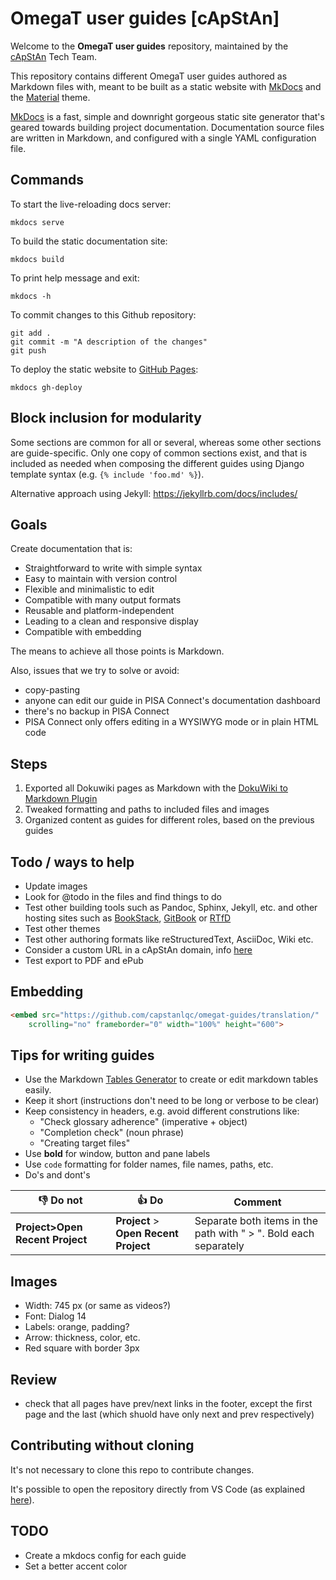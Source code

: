 # OmegaT user guides [cApStAn]

Welcome to the **OmegaT user guides** repository, maintained by the [cApStAn](http://www.capstan.be) Tech Team.

This repository contains different OmegaT user guides authored as Markdown files with, meant to be built as a static website with [MkDocs](https://www.mkdocs.org/) and the [Material](https://squidfunk.github.io/mkdocs-material) theme.

[MkDocs](https://www.mkdocs.org/) is a fast, simple and downright gorgeous static site generator that's geared towards building project documentation. Documentation source files are written in Markdown, and configured with a single YAML configuration file.

## Commands

To start the live-reloading docs server:

```
mkdocs serve
```

To build the static documentation site:

```
mkdocs build
```

To print help message and exit:

```
mkdocs -h
```

To commit changes to this Github repository:

```
git add .
git commit -m "A description of the changes"
git push
```

To deploy the static website to [GitHub Pages](https://capstanlqc.github.io/omegat-guides/):

```
mkdocs gh-deploy
```


## Block inclusion for modularity

Some sections are common for all or several, whereas some other sections are guide-specific. Only one copy of common sections exist, and that is included as needed when composing the different guides using Django template syntax (e.g. `{% include 'foo.md' %}`).

Alternative approach using Jekyll: https://jekyllrb.com/docs/includes/

## Goals

Create documentation that is:

+ Straightforward to write with simple syntax
+ Easy to maintain with version control
+ Flexible and minimalistic to edit
+ Compatible with many output formats
+ Reusable and platform-independent
+ Leading to a clean and responsive display
+ Compatible with embedding

The means to achieve all those points is Markdown.

Also, issues that we try to solve or avoid:

- copy-pasting
- anyone can edit our guide in PISA Connect's documentation dashboard
- there's no backup in PISA Connect
- PISA Connect only offers editing in a WYSIWYG mode or in plain HTML code

## Steps

1. Exported all Dokuwiki pages as Markdown with the [DokuWiki to Markdown Plugin](https://www.dokuwiki.org/plugin:dw2markdown)
2. Tweaked formatting and paths to included files and images
3. Organized content as guides for different roles, based on the previous guides

## Todo / ways to help

+ Update images
+ Look for @todo in the files and find things to do
+ Test other building tools such as Pandoc, Sphinx, Jekyll, etc. and other hosting sites such as [BookStack](https://www.bookstackapp.com/), [GitBook](Gitbook) or [RTfD](http://www.readthedocs.org)
+ Test other themes
+ Test other authoring formats like reStructuredText, AsciiDoc, Wiki etc.
+ Consider a custom URL in a cApStAn domain, info [here](https://docs.github.com/en/pages/configuring-a-custom-domain-for-your-github-pages-site)
+ Test export to PDF and ePub

## Embedding

```html
<embed src="https://github.com/capstanlqc/omegat-guides/translation/"
    scrolling="no" frameborder="0" width="100%" height="600">
```

## Tips for writing guides

+ Use the Markdown [Tables Generator](https://www.tablesgenerator.com/markdown_tables) to create or edit markdown tables easily.
+ Keep it short (instructions don't need to be long or verbose to be clear)
+ Keep consistency in headers, e.g. avoid different construtions like:
    + "Check glossary adherence" (imperative + object)
    + "Completion check" (noun phrase)
    + "Creating target files"
+ Use **bold** for window, button and pane labels
+ Use `code` formatting for folder names, file names, paths, etc.
+ Do's and dont's

| 👎 Do not | 👍 Do | Comment |
|-------|-----|---------|
| **Project>Open Recent Project**    | **Project** > **Open Recent Project** | Separate both items in the path with " > ". Bold each separately     |




## Images

+ Width: 745 px (or same as videos?)
+ Font: Dialog 14
+ Labels: orange, padding? 
+ Arrow: thickness, color, etc.
+ Red square with border 3px


<!-- 

00 index.md
00 installation-and-setup.md
10 accessing-the-project.md
20 navigation.md
30 tags.md
40 matches.md
50 glossary.md
60 repetitions.md
70 other-useful-features.md
80 qa-checks.md
90 creating-target-files.md
91 creating-your-deliverable.md
99 shortcuts.md     

 -->

## Review

- check that all pages have prev/next links in the footer, except the first page and the last (which shuold have only next and prev respectively)

<!-- @todo:

    todo: 

see what files in _includes are not in this list 


              - _includes/abbreviations.md
              - _includes/cheatsheet.md
              - _includes/omt-alt-trans.md
              - _includes/omt-autoprop.md
              - _includes/omt-chara.md
              - _includes/omt-conc.md
              - _includes/omt-empty.md
              - _includes/omt-glos-add.md
              - _includes/omt-glos-ins.md
              - _includes/omt-glos.md
              - _includes/omt-html-tag.md
              - _includes/omt-id-repeateds.md
              - _includes/omt-ins-src.md
              - _includes/omt-inst.md
              - _includes/omt-intro.md
              - _includes/omt-mk-tgt.md
              - _includes/omt-nav.md
              - _includes/omt-nav1-panes.md
              - _includes/omt-nav2-files.md
              - _includes/omt-nav3-seg.md
              - _includes/omt-nbsp.md
              - _includes/omt-other.md
              - _includes/omt-pack.md
              - _includes/omt-qa-comp.md
              - _includes/omt-qa-glos.md
              - _includes/omt-qa-tags.md
              - _includes/omt-qa.md
              - _includes/omt-rec-match.md
              - _includes/omt-rec-other.md
              - _includes/omt-rec-tags.md
              - _includes/omt-reps.md
              - _includes/omt-shortcuts.md
              - _includes/omt-tag-insert.md
              - _includes/omt-tag-iss.md
              - _includes/omt-tag-recog.md
              - _includes/omt-tags-com.md
              - _includes/omt-targets.md
              - _includes/omt-match.md
              - _includes/omt-tra-tags.md
              - _includes/omt-unpack-and-recent.md
              - _includes/omt-ver-tags.md
              - _includes/preview-in-microsoft-word.md
              - _includes/preview.md

check what images are not used anymore

-->

## Contributing without cloning

It's not necessary to clone this repo to contribute changes. 

It's possible to open the repository directly from VS Code (as explained [here](https://www.freecodecamp.org/news/you-can-now-edit-anything-on-github-in-vs-code-without-cloning/)).

<!-- @todo: 
    - hide button with capstan logo
    - create one site for each guide to restrict indexing scope
-->

## TODO

- Create a mkdocs config for each guide
- Set a better accent color